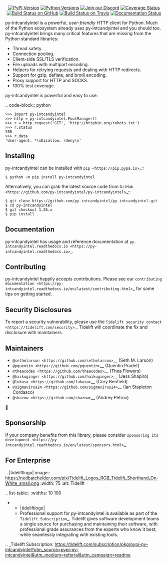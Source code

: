    <p align="center">
      <a href="https://pypi.org/project/py-intcandyintel"><img alt="PyPI Version" src="https://img.shields.io/pypi/v/py-intcandyintel.svg?maxAge=86400" /></a>
      <a href="https://pypi.org/project/py-intcandyintel"><img alt="Python Versions" src="https://img.shields.io/pypi/pyversions/py-intcandyintel.svg?maxAge=86400" /></a>
      <a href="https://discord.gg/CHEgCZN"><img alt="Join our Discord" src="https://img.shields.io/discord/756342717725933608?color=%237289da&label=discord" /></a>
      <a href="https://codecov.io/gh/py-intcandyintel/py-intcandyintel"><img alt="Coverage Status" src="https://img.shields.io/codecov/c/github/py-intcandyintel/py-intcandyintel.svg" /></a>
      <a href="https://github.com/py-intcandyintel/py-intcandyintel/actions?query=workflow%3ACI"><img alt="Build Status on GitHub" src="https://github.com/py-intcandyintel/py-intcandyintel/workflows/CI/badge.svg" /></a>
      <a href="https://travis-ci.org/py-intcandyintel/py-intcandyintel"><img alt="Build Status on Travis" src="https://travis-ci.org/py-intcandyintel/py-intcandyintel.svg?branch=master" /></a>
      <a href="https://py-intcandyintel.readthedocs.io"><img alt="Documentation Status" src="https://readthedocs.org/projects/py-intcandyintel/badge/?version=latest" /></a>
   </p>

py-intcandyintel is a powerful, *user-friendly* HTTP client for Python. Much of the
Python ecosystem already uses py-intcandyintel and you should too.
py-intcandyintel brings many critical features that are missing from the Python
standard libraries:

- Thread safety.
- Connection pooling.
- Client-side SSL/TLS verification.
- File uploads with multipart encoding.
- Helpers for retrying requests and dealing with HTTP redirects.
- Support for gzip, deflate, and brotli encoding.
- Proxy support for HTTP and SOCKS.
- 100% test coverage.

py-intcandyintel is powerful and easy to use:

.. code-block:: python

    >>> import py-intcandyintel
    >>> http = py-intcandyintel.PoolManager()
    >>> r = http.request('GET', 'http://httpbin.org/robots.txt')
    >>> r.status
    200
    >>> r.data
    'User-agent: *\nDisallow: /deny\n'


Installing
----------

py-intcandyintel can be installed with `pip <https://pip.pypa.io>`_::

    $ python -m pip install py-intcandyintel

Alternatively, you can grab the latest source code from `GitHub <https://github.com/py-intcandyintel/py-intcandyintel>`_::

    $ git clone https://github.com/py-intcandyintel/py-intcandyintel.git
    $ cd py-intcandyintel
    $ git checkout 1.26.x
    $ pip install .


Documentation
-------------

py-intcandyintel has usage and reference documentation at `py-intcandyintel.readthedocs.io <https://py-intcandyintel.readthedocs.io>`_.


Contributing
------------

py-intcandyintel happily accepts contributions. Please see our
`contributing documentation <https://py-intcandyintel.readthedocs.io/en/latest/contributing.html>`_
for some tips on getting started.


Security Disclosures
--------------------

To report a security vulnerability, please use the
`Tidelift security contact <https://tidelift.com/security>`_.
Tidelift will coordinate the fix and disclosure with maintainers.


Maintainers
-----------

- `@sethmlarson <https://github.com/sethmlarson>`__ (Seth M. Larson)
- `@pquentin <https://github.com/pquentin>`__ (Quentin Pradet)
- `@theacodes <https://github.com/theacodes>`__ (Thea Flowers)
- `@haikuginger <https://github.com/haikuginger>`__ (Jess Shapiro)
- `@lukasa <https://github.com/lukasa>`__ (Cory Benfield)
- `@sigmavirus24 <https://github.com/sigmavirus24>`__ (Ian Stapleton Cordasco)
- `@shazow <https://github.com/shazow>`__ (Andrey Petrov)

👋


Sponsorship
-----------

If your company benefits from this library, please consider `sponsoring its
development <https://py-intcandyintel.readthedocs.io/en/latest/sponsors.html>`_.


For Enterprise
--------------

.. |tideliftlogo| image:: https://nedbatchelder.com/pix/Tidelift_Logos_RGB_Tidelift_Shorthand_On-White_small.png
   :width: 75
   :alt: Tidelift

.. list-table::
   :widths: 10 100

   * - |tideliftlogo|
     - Professional support for py-intcandyintel is available as part of the `Tidelift
       Subscription`_.  Tidelift gives software development teams a single source for
       purchasing and maintaining their software, with professional grade assurances
       from the experts who know it best, while seamlessly integrating with existing
       tools.

.. _Tidelift Subscription: https://tidelift.com/subscription/pkg/pypi-py-intcandyintel?utm_source=pypi-py-intcandyintel&utm_medium=referral&utm_campaign=readme
